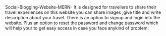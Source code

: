 Social-Blogging-Website-MERN-
It is designed for travellers to share their travel experiences on this website you can share images ,give title and write description about your travel. 
There is an option to signup and login into the website. Plus an option to reset the password and change password which will help your to get easy access in case you face anykind of problem.
